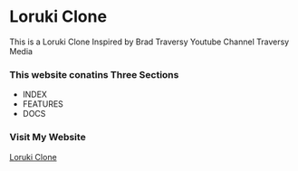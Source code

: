 # Loruki Clone
This is a Loruki Clone Inspired by Brad Traversy Youtube Channel Traversy Media

### This website conatins Three Sections
* INDEX
* FEATURES
* DOCS

### Visit My Website
[Loruki Clone](https://fabulous-meringue-68eb6d.netlify.app/)